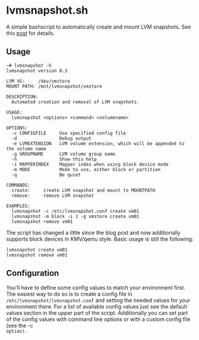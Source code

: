 lvmsnapshot.sh
==============

A simple bashscript to automatically create and mount LVM snapshots. See this
[post](http://maff.ailoo.net/2009/07/backup-virtual-machines-lvm-snapshots-ftplicity-duplicity/) for
details.

Usage
-----

    ~# lvmsnapshot -h
    lvmsnapshot version 0.3

    LVM VG:     /dev/vmstore
    MOUNT PATH: /mnt/lvmsnapshot/vmstore

    DESCRIPTION:
      Automated creation and removal of LVM snapshots.

    USAGE:
      lvmsnapshot <options> <command> <volumename>

    OPTIONS:
      -c CONFIGFILE     Use specified config file
      -d                Debug output
      -e LVMEXTENSION   LVM volume extension, which will be appended to the volume name
      -g GROUPNAME      LVM volume group name
      -h                Show this help
      -i MAPPERINDEX    Mapper index when using block device mode
      -m MODE           Mode to use, either block or partition
      -q                Be quiet

    COMMANDS:
      create:     create LVM snapshot and mount to MOUNTPATH
      remove:     remove LVM snapshot

    EXAMPLES:
      lvmsnapshot -c /etc/lvmsnapshot.conf create vm01
      lvmsnapshot -m block -i 1 -g vmstore create vm01
      lvmsnapshot remove vm01

The script has changed a little since the blog post and now additionally supports block devices in KMV/qemu style. Basic usage is still the following:

    lvmsnapshot create vm01
    lvmsnapshot remove vm01

Configuration
-------------

You'll have to define some config values to match your environment first. The easiest way to do so is to create a config file in <code>/etc/lvmsnapshot/lvmsnapshot.conf</code> and setting the needed values for your environment there. For a list of available config values just see the default values section in the upper part of the script. Additionally you can set part of the config values with command line options or with a custom config file (see the </code>-c<code> option).